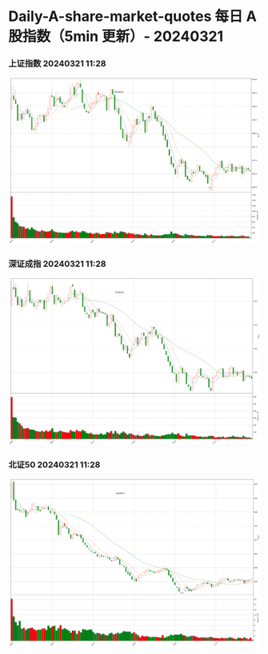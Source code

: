 
# Daily-A-share-market-quotes 每日 A 股指数（5min 更新）- 20240321

### 上证指数 20240321 11:28
![](./fig/2024/3/20240321-sh000001.png)

### 深证成指 20240321 11:28
![](./fig/2024/3/20240321-sz399001.png)

### 北证50 20240321 11:28
![](./fig/2024/3/20240321-bj899050.png)
